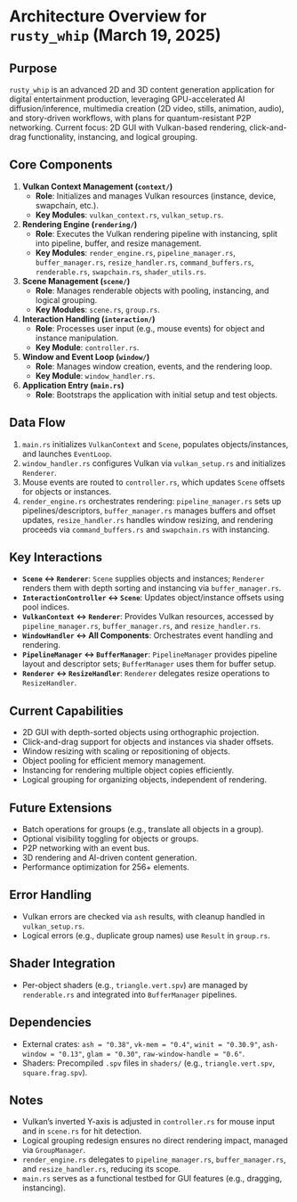 # Architecture Overview for `rusty_whip` (March 19, 2025)

## Purpose
`rusty_whip` is an advanced 2D and 3D content generation application for digital entertainment production, leveraging GPU-accelerated AI diffusion/inference, multimedia creation (2D video, stills, animation, audio), and story-driven workflows, with plans for quantum-resistant P2P networking. Current focus: 2D GUI with Vulkan-based rendering, click-and-drag functionality, instancing, and logical grouping.

## Core Components
1. **Vulkan Context Management (`context/`)**
   - **Role**: Initializes and manages Vulkan resources (instance, device, swapchain, etc.).
   - **Key Modules**: `vulkan_context.rs`, `vulkan_setup.rs`.
2. **Rendering Engine (`rendering/`)**
   - **Role**: Executes the Vulkan rendering pipeline with instancing, split into pipeline, buffer, and resize management.
   - **Key Modules**: `render_engine.rs`, `pipeline_manager.rs`, `buffer_manager.rs`, `resize_handler.rs`, `command_buffers.rs`, `renderable.rs`, `swapchain.rs`, `shader_utils.rs`.
3. **Scene Management (`scene/`)**
   - **Role**: Manages renderable objects with pooling, instancing, and logical grouping.
   - **Key Modules**: `scene.rs`, `group.rs`.
4. **Interaction Handling (`interaction/`)**
   - **Role**: Processes user input (e.g., mouse events) for object and instance manipulation.
   - **Key Module**: `controller.rs`.
5. **Window and Event Loop (`window/`)**
   - **Role**: Manages window creation, events, and the rendering loop.
   - **Key Module**: `window_handler.rs`.
6. **Application Entry (`main.rs`)**
   - **Role**: Bootstraps the application with initial setup and test objects.

## Data Flow
1. `main.rs` initializes `VulkanContext` and `Scene`, populates objects/instances, and launches `EventLoop`.
2. `window_handler.rs` configures Vulkan via `vulkan_setup.rs` and initializes `Renderer`.
3. Mouse events are routed to `controller.rs`, which updates `Scene` offsets for objects or instances.
4. `render_engine.rs` orchestrates rendering: `pipeline_manager.rs` sets up pipelines/descriptors, `buffer_manager.rs` manages buffers and offset updates, `resize_handler.rs` handles window resizing, and rendering proceeds via `command_buffers.rs` and `swapchain.rs` with instancing.

## Key Interactions
- **`Scene` ↔ `Renderer`**: `Scene` supplies objects and instances; `Renderer` renders them with depth sorting and instancing via `buffer_manager.rs`.
- **`InteractionController` ↔ `Scene`**: Updates object/instance offsets using pool indices.
- **`VulkanContext` ↔ `Renderer`**: Provides Vulkan resources, accessed by `pipeline_manager.rs`, `buffer_manager.rs`, and `resize_handler.rs`.
- **`WindowHandler` ↔ All Components**: Orchestrates event handling and rendering.
- **`PipelineManager` ↔ `BufferManager`**: `PipelineManager` provides pipeline layout and descriptor sets; `BufferManager` uses them for buffer setup.
- **`Renderer` ↔ `ResizeHandler`**: `Renderer` delegates resize operations to `ResizeHandler`.

## Current Capabilities
- 2D GUI with depth-sorted objects using orthographic projection.
- Click-and-drag support for objects and instances via shader offsets.
- Window resizing with scaling or repositioning of objects.
- Object pooling for efficient memory management.
- Instancing for rendering multiple object copies efficiently.
- Logical grouping for organizing objects, independent of rendering.

## Future Extensions
- Batch operations for groups (e.g., translate all objects in a group).
- Optional visibility toggling for objects or groups.
- P2P networking with an event bus.
- 3D rendering and AI-driven content generation.
- Performance optimization for 256+ elements.

## Error Handling
- Vulkan errors are checked via `ash` results, with cleanup handled in `vulkan_setup.rs`.
- Logical errors (e.g., duplicate group names) use `Result` in `group.rs`.

## Shader Integration
- Per-object shaders (e.g., `triangle.vert.spv`) are managed by `renderable.rs` and integrated into `BufferManager` pipelines.

## Dependencies
- External crates: `ash = "0.38"`, `vk-mem = "0.4"`, `winit = "0.30.9"`, `ash-window = "0.13"`, `glam = "0.30"`, `raw-window-handle = "0.6"`.
- Shaders: Precompiled `.spv` files in `shaders/` (e.g., `triangle.vert.spv`, `square.frag.spv`).

## Notes
- Vulkan’s inverted Y-axis is adjusted in `controller.rs` for mouse input and in `scene.rs` for hit detection.
- Logical grouping redesign ensures no direct rendering impact, managed via `GroupManager`.
- `render_engine.rs` delegates to `pipeline_manager.rs`, `buffer_manager.rs`, and `resize_handler.rs`, reducing its scope.
- `main.rs` serves as a functional testbed for GUI features (e.g., dragging, instancing).